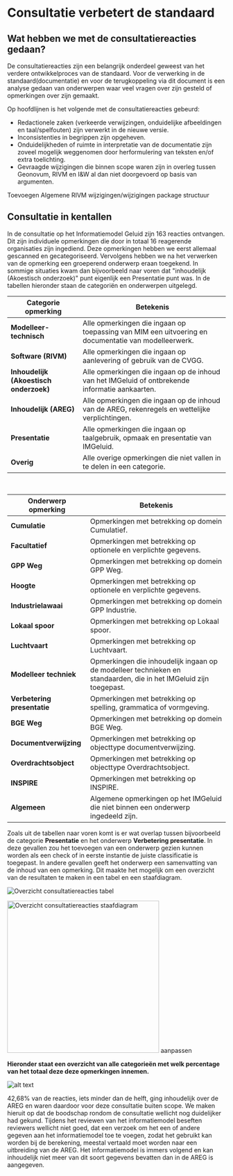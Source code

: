 # Consultatie verbetert de standaard

## Wat hebben we met de consultatiereacties gedaan?

De consultatiereacties zijn een belangrijk onderdeel geweest van het verdere ontwikkelproces van de standaard. Voor de verwerking in de standaard(documentatie) en voor de terugkoppeling via dit document is een analyse
gedaan van onderwerpen waar veel vragen over zijn gesteld of opmerkingen over zijn gemaakt.

Op hoofdlijnen is het volgende met de consultatiereacties gebeurd:
- Redactionele zaken (verkeerde verwijzingen, onduidelijke afbeeldingen en taal/spelfouten) zijn verwerkt in de nieuwe versie.
- Inconsistenties in begrippen zijn opgeheven.
- Onduidelijkheden of ruimte in interpretatie van de documentatie zijn zoveel mogelijk weggenomen door herformulering van teksten en/of extra toelichting.
- Gevraagde wijzigingen die binnen scope waren zijn in overleg tussen Geonovum, RIVM en I&W al dan niet doorgevoerd op basis van argumenten.

Toevoegen Algemene RIVM wijzigingen/wijzigingen package structuur

## Consultatie in kentallen

In de consultatie op het Informatiemodel Geluid zijn 163 reacties ontvangen. Dit zijn individuele opmerkingen die door in totaal 16 reagerende organisaties zijn ingediend. Deze opmerkingen hebben we eerst allemaal gescanned en gecategoriseerd. Vervolgens hebben we na het verwerken van de opmerking een groeperend onderwerp eraan toegekend. In sommige situaties kwam dan bijvoorbeeld naar voren dat "inhoudelijk (Akoestisch onderzoek)" punt eigenlijk een Presentatie punt was. In de tabellen hieronder staan de categoriën en onderwerpen uitgelegd.

| **Categorie opmerking**                | **Betekenis**                                                                                       |
|----------------------------------------|-----------------------------------------------------------------------------------------------------|
| **Modelleer-technisch**                | Alle opmerkingen die ingaan op toepassing van MIM een uitvoering en documentatie van modelleerwerk. |
| **Software (RIVM)**                    | Alle opmerkingen die ingaan op aanlevering of gebruik van de CVGG.                                  |
| **Inhoudelijk (Akoestisch onderzoek)** | Alle opmerkingen die ingaan op de inhoud van het IMGeluid of ontbrekende informatie aankaarten.     |
| **Inhoudelijk (AREG)**                 | Alle opmerkingen die ingaan op de inhoud van de AREG, rekenregels en wettelijke verplichtingen.     |
| **Presentatie**                        | Alle opmerkingen die ingaan op taalgebruik, opmaak en presentatie van IMGeluid.                     |
| **Overig**                             | Alle overige opmerkingen die niet vallen in te delen in een categorie.                              |

<br>

| **Onderwerp opmerking**     | **Betekenis**                                                                                                     |
|-----------------------------|-------------------------------------------------------------------------------------------------------------------|
| **Cumulatie**               | Opmerkingen met betrekking op domein Cumulatief.                                                                  |
| **Facultatief**             | Opmerkingen met betrekking op optionele en verplichte gegevens.                                                   |
| **GPP Weg**                 | Opmerkingen met betrekking op domein GPP Weg.                                                                     |
| **Hoogte**                  | Opmerkingen met betrekking op optionele en verplichte gegevens.                                                   |
| **Industrielawaai**         | Opmerkingen met betrekking op domein GPP Industrie.                                                               |
| **Lokaal spoor**            | Opmerkingen met betrekking op Lokaal spoor.                                                                       |
| **Luchtvaart**              | Opmerkingen met betrekking op Luchtvaart.                                                                         |
| **Modelleer techniek**      | Opmerkingen die inhoudelijk ingaan op de modelleer technieken en standaarden, die in het IMGeluid zijn toegepast. |
| **Verbetering presentatie** | Opmerkingen met betrekking op spelling, grammatica of vormgeving.                                                 |
| **BGE Weg**                 | Opmerkingen met betrekking op domein BGE Weg.                                                                     |
| **Documentverwijzing**      | Opmerkingen met betrekking op objecttype documentverwijzing.                                                      |
| **Overdrachtsobject**       | Opmerkingen met betrekking op objecttype Overdrachtsobject.                                                       |
| **INSPIRE**                 | Opmerkingen met betrekking op INSPIRE.                                                                            |
| **Algemeen**                | Algemene opmerkingen op het IMGeluid die niet binnen een onderwerp ingedeeld zijn.                                |

Zoals uit de tabellen naar voren komt is er wat overlap tussen bijvoorbeeld de categorie **Presentatie** en het onderwerp **Verbetering presentatie**. In deze gevallen zou het toevoegen van een onderwerp gezien kunnen worden als een check of in eerste instantie de juiste classificatie is toegepast. In andere gevallen geeft het onderwerp een samenvatting van de inhoud van een opmerking. Dit maakte het mogelijk om een overzicht van de resultaten te maken in een tabel en een staafdiagram. 

![Overzicht consultatiereacties tabel](/IMG/cr/media/Samenvatting%20consultatiereacties%20tabel.png "Overzicht consultatiereacties tabel")

<img src="/IMG/cr/media/Overzicht%20consultatiereacties%20grafiek2.png" alt="Overzicht consultatiereacties staafdiagram" height="350"> aanpassen


**Hieronder staat een overzicht van alle categorieën met welk percentage van het totaal deze deze opmerkingen innemen.**


![alt text](/IMG/cr/media/Percentage%20van%20totaal.png "Relatieve grote van categorieën")

42,68% van de reacties, iets minder dan de helft, ging inhoudelijk over de AREG en waren daardoor voor deze consultatie buiten scope. We maken hieruit op dat de boodschap rondom de consultatie wellicht nog duidelijker had gekund. Tijdens het reviewen van het informatiemodel beseften reviewers wellicht niet goed, dat een verzoek om het een of andere gegeven aan het informatiemodel toe te voegen, zodat het gebruikt kan worden bij de berekening, meestal vertaald moet worden naar een uitbreiding van de AREG. Het informatiemodel is immers volgend en kan inhoudelijk niet meer van dit soort gegevens bevatten dan in de AREG is aangegeven. 

